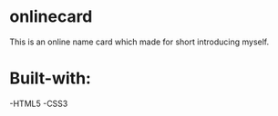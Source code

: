 # onlinecard
This is an online name card which made for short introducing myself.

# Built-with:
-HTML5
-CSS3

